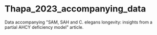 # Thapa_2023_accompanying_data
Data accompanying "SAM, SAH and C. elegans longevity: insights from a partial AHCY deficiency model" article.
